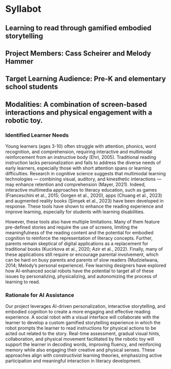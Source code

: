 # Syllabot 
## Learning to read through gamified embodied storytelling
## Project Members: Cass Scheirer and Melody Hammer
## Target Learning Audience: Pre-K and elementary school students 
## Modalities: A combination of screen-based interactions and physical engagement with a robotic toy.

### Identified Learner Needs
Young learners (ages 3-10) often struggle with attention, phonics, word recognition, and comprehension, requiring interactive and multimodal reinforcement from an instructive body (Ehri, 2005). Traditional reading instruction lacks personalization and fails to address the diverse needs of early learners, especially those with short attention spans or learning difficulties. Research in cognitive science suggests that multimodal learning technologies — combining visual, auditory, and kinesthetic interactions — may enhance retention and comprehension (Mayer, 2021). Indeed, interactive multimedia approaches to literacy education, such as games (Franceschini et al., 2015; Gorgen et al., 2020), apps (Chuang et al., 2023) and augmented reality books (Şimşek et al., 2023) have been developed in response. These tools have shown to enhance the reading experience and improve learning, especially for students with learning disabilities. 

However, these tools also have multiple limitations. Many of them feature pre-defined stories and require the use of screens, limiting the meaningfulness of the reading content and the potential for embodied cognition to reinforce the representation of literacy concepts. Further, parents remain skeptical of digital applications as a replacement for traditional books (Kucirkova et al., 2020; Azir et al., 2022). Finally, many of these applications still require or encourage parental involvement, which can be hard on busy parents and parents of slow readers (Mudzielwana, 2014; Melody’s personal experience). Few learning designers have explored how AI-enhanced social robots have the potential to target all of these issues by personalizing, physicalizing, and autonomizing the process of learning to read. 

### Rationale for AI Assistance
Our project leverages AI-driven personalization, interactive storytelling, and embodied cognition to create a more engaging and effective reading experience. A social robot with a visual interface will collaborate with the learner to develop a custom gamified storytelling experience in which the robot prompts the learner to read instructions for physical actions to be acted out related to the story. Real-time assessment, gradual visual hints, collaboration, and physical movement facilitated by the robotic toy will support the learner in decoding words, improving fluency, and reinforcing memory while also engaging their creative and physical senses. These approaches align with constructivist learning theories, emphasizing active participation and meaningful interaction in literacy development.
